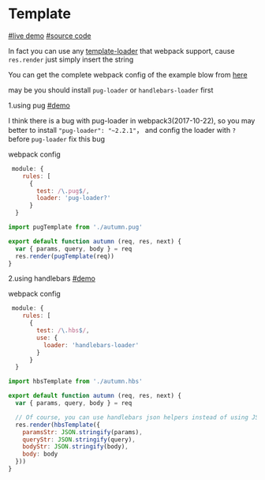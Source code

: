 # Template

[#live demo](https://sme-fe.github.io/sme-router/#/autumn/1918?month=11&day=12) [#source code](https://github.com/SME-FE/sme-router/blob/master/example/pages/autumn/index.js)

In fact you can use any [template-loader](https://webpack.js.org/loaders/#templating) that webpack support, cause `res.render` just simply insert the string

You can get the complete webpack config of the example blow from [here](https://github.com/SME-FE/sme-router/blob/master/build/webpack.example.config.js)

may be you should install `pug-loader` or `handlebars-loader` first

1.using pug [#demo](https://sme-fe.github.io/sme-router/#/autumn/1918?month=11&day=12&type=pug)

I think there is a bug with pug-loader in webpack3(2017-10-22), so you may better to install `"pug-loader": "~2.2.1"`， and config the loader with `?` before `pug-loader` fix this bug

webpack config

```js
 module: {
    rules: [
      {
        test: /\.pug$/,
        loader: 'pug-loader?'
      }
  }
```

```js
import pugTemplate from './autumn.pug'

export default function autumn (req, res, next) {
  var { params, query, body } = req
  res.render(pugTemplate(req))
}
```

2.using handlebars [#demo](https://sme-fe.github.io/sme-router/#/autumn/1918?month=11&day=12&type=hbs)

webpack config

```js
 module: {
    rules: [
      {
        test: /\.hbs$/,
        use: {
          loader: 'handlebars-loader'
        }
      }
  }
```

```js
import hbsTemplate from './autumn.hbs'

export default function autumn (req, res, next) {
  var { params, query, body } = req

  // Of course, you can use handlebars json helpers instead of using JSON.stringify
  res.render(hbsTemplate({
    paramsStr: JSON.stringify(params),
    queryStr: JSON.stringify(query),
    bodyStr: JSON.stringify(body),
    body: body
  }))
}
```

